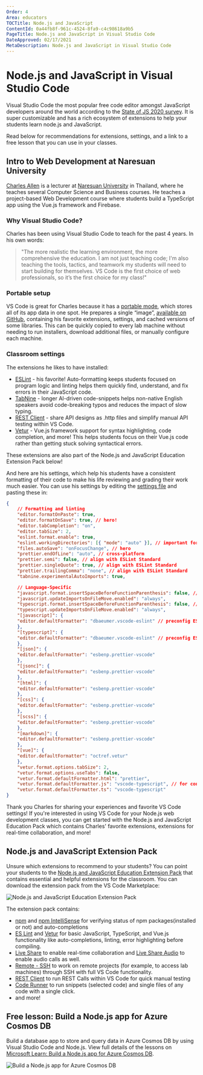 ```yaml
---
Order: 4
Area: educators
TOCTitle: Node.js and JavaScript
ContentId: 0a44fb8f-961c-4524-8fa9-c4c98618a9b5
PageTitle: Node.js and JavaScript in Visual Studio Code
DateApproved: 02/17/2021
MetaDescription: Node.js and JavaScript in Visual Studio Code
---
```


# Node.js and JavaScript in Visual Studio Code

Visual Studio Code the most popular free code editor amongst JavaScript developers around the world according to the [State of JS 2020 survey](https://2020.stateofjs.com/en-US/other-tools/#text_editors). It is super customizable and has a rich ecosystem of extensions to help your students learn node.js and JavaScript.

Read below for recommendations for extensions, settings, and a link to a free lesson that you can use in your classes.

## Intro to Web Development at Naresuan University

[Charles Allen](https://th.linkedin.com/in/ajahncharles) is a lecturer at [Naresuan University](https://www.nu.ac.th/) in Thailand, where he teaches several Computer Science and Business courses. He teaches a project-based Web Development course where students build a TypeScript app using the Vue.js framework and Firebase.

### Why Visual Studio Code?

Charles has been using Visual Studio Code to teach for the past 4 years. In his own words:

> "The more realistic the learning environment, the more comprehensive the education. I am not just teaching code; I'm also teaching the tools, tactics, and teamwork my students will need to start building for themselves. VS Code is the first choice of web professionals, so it’s the first choice for my class!"

### Portable setup

VS Code is great for Charles because it has a [portable mode](/docs/editor/portable), which stores all of its app data in one spot. He prepares a single “image”, [available on GitHub](https://github.com/AjahnCharles/lab-image-win), containing his favorite extensions, settings, and cached versions of some libraries. This can be quickly copied to every lab machine without needing to run installers, download additional files, or manually configure each machine.

### Classroom settings

The extensions he likes to have installed:
* [ESLint](https://marketplace.visualstudio.com/items?itemName=dbaeumer.vscode-eslint) - his favorite! Auto-formatting keeps students focused on program logic and linting helps them quickly find, understand, and fix errors in their JavaScript code.
* [TabNine](https://marketplace.visualstudio.com/items?itemName=TabNine.tabnine-vscode) - longer AI-driven code-snippets helps non-native English speakers avoid code-breaking typos and reduces the impact of slow typing.
* [REST Client](https://marketplace.visualstudio.com/items?itemName=humao.rest-client) - share API designs as .http files and simplify manual API testing within VS Code.
* [Vetur](https://marketplace.visualstudio.com/items?itemName=octref.vetur) - Vue.js framework support for syntax highlighting, code completion, and more! This helps students focus on their Vue.js code rather than getting stuck solving syntactical errors.

These extensions are also part of the Node.js and JavaScript Education Extension Pack below!


And here are his settings, which help his students have a consistent formatting of their code to make his life reviewing and grading their work much easier. You can use his settings by editing the [settings file](/docs/getstarted/settings.md) and pasting these in:

```json
{
    // Formatting and linting
    "editor.formatOnPaste": true,
    "editor.formatOnSave": true, // hero!
    "editor.tabCompletion": "on",
    "editor.tabSize": 2,
    "eslint.format.enable": true,
    "eslint.workingDirectories": [{ "mode": "auto" }], // important for mono-repo projects
    "files.autoSave": "onFocusChange", // hero
    "prettier.endOfLine": "auto", // cross-platform
    "prettier.semi": false, // align with ESLint Standard
    "prettier.singleQuote": true, // align with ESLint Standard
    "prettier.trailingComma": "none", // align with ESLint Standard
    "tabnine.experimentalAutoImports": true,

    // Language-Specific
    "javascript.format.insertSpaceBeforeFunctionParenthesis": false, // align with ESLint Standard
    "javascript.updateImportsOnFileMove.enabled": "always",
    "typescript.format.insertSpaceBeforeFunctionParenthesis": false, // align with ESLint Standard
    "typescript.updateImportsOnFileMove.enabled": "always",
    "[javascript]": {
    "editor.defaultFormatter": "dbaeumer.vscode-eslint" // preconfig ESLint
    },
    "[typescript]": {
    "editor.defaultFormatter": "dbaeumer.vscode-eslint" // preconfig ESLint
    },
    "[json]": {
    "editor.defaultFormatter": "esbenp.prettier-vscode"
    },
    "[jsonc]": {
    "editor.defaultFormatter": "esbenp.prettier-vscode"
    },
    "[html]": {
    "editor.defaultFormatter": "esbenp.prettier-vscode"
    },
    "[css]": {
    "editor.defaultFormatter": "esbenp.prettier-vscode"
    },
    "[scss]": {
    "editor.defaultFormatter": "esbenp.prettier-vscode"
    },
    "[markdown]": {
    "editor.defaultFormatter": "esbenp.prettier-vscode"
    },
    "[vue]": {
    "editor.defaultFormatter": "octref.vetur"
    },
    "vetur.format.options.tabSize": 2,
    "vetur.format.options.useTabs": false,
    "vetur.format.defaultFormatter.html": "prettier",
    "vetur.format.defaultFormatter.js": "vscode-typescript", // for consistency with TS option
    "vetur.format.defaultFormatter.ts": "vscode-typescript"
}
```

Thank you Charles for sharing your experiences and favorite VS Code settings! If you're interested in using VS Code for your Node.js web development classes, you can get started with the Node.js and JavaScript Education Pack which contains Charles' favorite extensions, extensions for real-time collaboration, and more!

## Node.js and JavaScript Extension Pack

Unsure which extensions to recommend to your students? You can point your students to the [Node.js and JavaScript Education Extension Pack](https://marketplace.visualstudio.com/items?itemName=tanhakabir.python-education-extension-pack) that contains essential and helpful extensions for the classroom. You can download the extension pack from the VS Code Marketplace:

![Node.js and JavaScript Education Extension Pack](images/nodejs/node-js-extension-pack.png)

The extension pack contains:

* [npm](https://marketplace.visualstudio.com/items?itemName=eg2.vscode-npm-script) and [npm IntelliSense](https://marketplace.visualstudio.com/items?itemName=christian-kohler.npm-intellisense) for verifying status of npm packages(installed or not) and auto-completions
* [ES Lint](https://marketplace.visualstudio.com/items?itemName=dbaeumer.vscode-eslint) and [Vetur](https://marketplace.visualstudio.com/items?itemName=octref.vetur) for basic JavaScript, TypeScript, and Vue.js functionality like auto-completions, linting, error highlighting before compiling.
* [Live Share](https://marketplace.visualstudio.com/items?itemName=MS-vsliveshare.vsliveshare-pack) to enable real-time collaboration and [Live Share Audio](https://marketplace.visualstudio.com/items?itemName=MS-vsliveshare.vsliveshare-audio) to enable audio calls as well.
* [Remote - SSH](https://marketplace.visualstudio.com/items?itemName=ms-vscode-remote.remote-ssh) to work on remote projects (for example, to access lab machines) through SSH with full VS Code functionality.
* [REST Client](https://marketplace.visualstudio.com/items?itemName=humao.rest-client) to run REST Calls within VS Code for quick manual testing
* [Code Runner](https://marketplace.visualstudio.com/items?itemName=formulahendry.code-runner) to run snippets (selected code) and single files of any code with a single click.
* and more!

## Free lesson: Build a Node.js app for Azure Cosmos DB

Build a database app to store and query data in Azure Cosmos DB by using Visual Studio Code and Node.js. View full details of the lessons on [Microsoft Learn: Build a Node.js app for Azure Cosmos DB](https://docs.microsoft.com/learn/modules/build-node-cosmos-app-vscode/).

![Build a Node.js app for Azure Cosmos DB](images/nodejs/learn-build-node-app.png)
